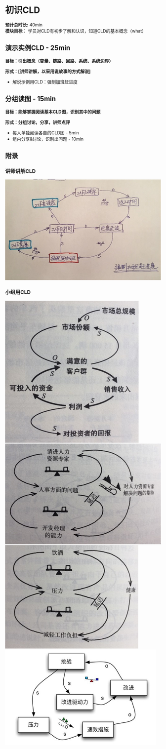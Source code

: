 # 初识CLD

**预计总时长:** 40min  
**模块目标：** 学员对CLD有初步了解和认识，知道CLD的基本概念（what）

## 演示实例CLD  - 25min

**目标：引出概念（变量、链路、回路、系统、系统边界）**

**形式：[讲师讲解，以采用说故事的方式解说]**

-  解说示例用CLD：强制加班赶进度

## 分组读图  - 15min

**目标：能够掌握阅读基本CLD图，识别其中的问题**

**形式：分组讨论，分享，讲师点评**

- 每人单独阅读各自的CLD图 - 5min
- 组内分享&讨论，识别出问题 - 10min

## 附录

### 讲师讲解CLD
![强制加班赶进度](../gitbook/images/part2/overtime_cld.jpg)


### 小组用CLD
![满意度的客户群](../gitbook/images/part2/team1.jpg)
![人事方面的问题](../gitbook/images/part2/team2.jpg)
![压力](../gitbook/images/part2/team3.jpg)
![改进的驱动力](../gitbook/images/part2/team4.jpg)
